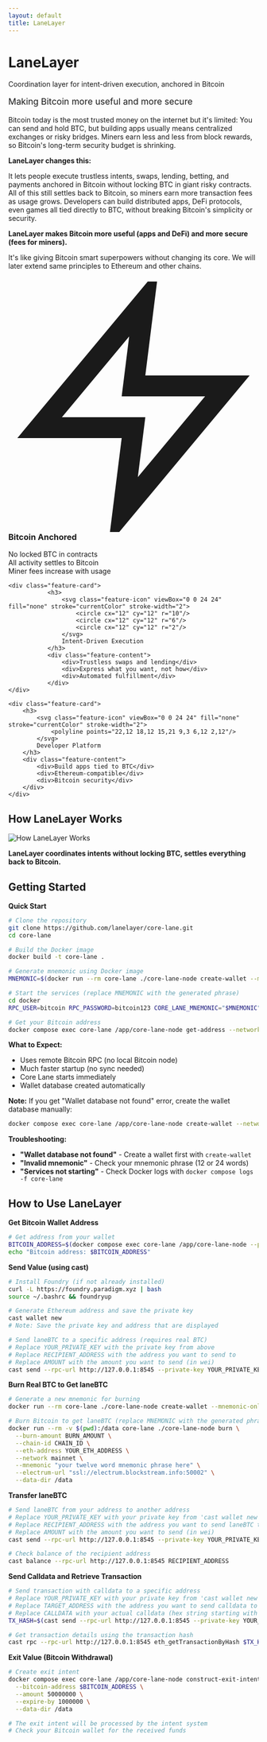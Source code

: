 ```yaml
---
layout: default
title: LaneLayer
---
```


<div class="homepage-hero">
    <h1>LaneLayer</h1>
    <p>Coordination layer for intent-driven execution, anchored in Bitcoin</p>
    <p style="font-size: 1.1rem; color: var(--text-muted); margin-top: 1rem;">Making Bitcoin more useful and more secure</p>
</div>

Bitcoin today is the most trusted money on the internet but it's limited: You can send and hold BTC, but building apps usually means centralized exchanges or risky bridges. Miners earn less and less from block rewards, so Bitcoin's long-term security budget is shrinking.

**LaneLayer changes this:**

It lets people execute trustless intents, swaps, lending, betting, and payments anchored in Bitcoin without locking BTC in giant risky contracts. All of this still settles back to Bitcoin, so miners earn more transaction fees as usage grows. Developers can build distributed apps, DeFi protocols, even games all tied directly to BTC, without breaking Bitcoin's simplicity or security.

**LaneLayer makes Bitcoin more useful (apps and DeFi) and more secure (fees for miners).**

It's like giving Bitcoin smart superpowers without changing its core. We will later extend same principles to Ethereum and other chains.

<div class="feature-grid">
    <div class="feature-card">
        <h3>
            <svg class="feature-icon" viewBox="0 0 24 24" fill="none" stroke="currentColor" stroke-width="2">
                <path d="M13 2L3 14h9l-1 8 10-12h-9l1-8z"/>
            </svg>
            Bitcoin Anchored
        </h3>
        <div class="feature-content">
            <div>No locked BTC in contracts</div>
            <div>All activity settles to Bitcoin</div>
            <div>Miner fees increase with usage</div>
        </div>
    </div>

    <div class="feature-card">
               <h3>
                   <svg class="feature-icon" viewBox="0 0 24 24" fill="none" stroke="currentColor" stroke-width="2">
                       <circle cx="12" cy="12" r="10"/>
                       <circle cx="12" cy="12" r="6"/>
                       <circle cx="12" cy="12" r="2"/>
                   </svg>
                   Intent-Driven Execution
               </h3>
               <div class="feature-content">
                   <div>Trustless swaps and lending</div>
                   <div>Express what you want, not how</div>
                   <div>Automated fulfillment</div>
               </div>
    </div>

    <div class="feature-card">
        <h3>
            <svg class="feature-icon" viewBox="0 0 24 24" fill="none" stroke="currentColor" stroke-width="2">
                <polyline points="22,12 18,12 15,21 9,3 6,12 2,12"/>
            </svg>
            Developer Platform
        </h3>
        <div class="feature-content">
            <div>Build apps tied to BTC</div>
            <div>Ethereum-compatible</div>
            <div>Bitcoin security</div>
        </div>
    </div>

</div>

## How LaneLayer Works

![How LaneLayer Works](assets/images/lanelayer-sequence-diagram.svg)

**LaneLayer coordinates intents without locking BTC, settles everything back to Bitcoin.**

## Getting Started

**Quick Start**

```bash
# Clone the repository
git clone https://github.com/lanelayer/core-lane.git
cd core-lane

# Build the Docker image
docker build -t core-lane .

# Generate mnemonic using Docker image
MNEMONIC=$(docker run --rm core-lane ./core-lane-node create-wallet --mnemonic-only --network mainnet)

# Start the services (replace MNEMONIC with the generated phrase)
cd docker
RPC_USER=bitcoin RPC_PASSWORD=bitcoin123 CORE_LANE_MNEMONIC="$MNEMONIC" docker compose -f docker-compose.yml up --build --wait -d

# Get your Bitcoin address
docker compose exec core-lane /app/core-lane-node get-address --network mainnet --data-dir /data
```

**What to Expect:**

- Uses remote Bitcoin RPC (no local Bitcoin node)
- Much faster startup (no sync needed)
- Core Lane starts immediately
- Wallet database created automatically

**Note:** If you get "Wallet database not found" error, create the wallet database manually:

```bash
docker compose exec core-lane /app/core-lane-node create-wallet --network mainnet --mnemonic "$MNEMONIC" --data-dir /data
```

**Troubleshooting:**

- **"Wallet database not found"** - Create a wallet first with `create-wallet`
- **"Invalid mnemonic"** - Check your mnemonic phrase (12 or 24 words)
- **"Services not starting"** - Check Docker logs with `docker compose logs -f core-lane`

## How to Use LaneLayer

**Get Bitcoin Wallet Address**

```bash
# Get address from your wallet
BITCOIN_ADDRESS=$(docker compose exec core-lane /app/core-lane-node --plain get-address --network mainnet --data-dir /data)
echo "Bitcoin address: $BITCOIN_ADDRESS"
```

**Send Value (using cast)**

```bash
# Install Foundry (if not already installed)
curl -L https://foundry.paradigm.xyz | bash
source ~/.bashrc && foundryup

# Generate Ethereum address and save the private key
cast wallet new
# Note: Save the private key and address that are displayed

# Send laneBTC to a specific address (requires real BTC)
# Replace YOUR_PRIVATE_KEY with the private key from above
# Replace RECIPIENT_ADDRESS with the address you want to send to
# Replace AMOUNT with the amount you want to send (in wei)
cast send --rpc-url http://127.0.0.1:8545 --private-key YOUR_PRIVATE_KEY RECIPIENT_ADDRESS --value AMOUNT --legacy
```

**Burn Real BTC to Get laneBTC**

```bash
# Generate a new mnemonic for burning
docker run --rm core-lane ./core-lane-node create-wallet --mnemonic-only --network mainnet

# Burn Bitcoin to get laneBTC (replace MNEMONIC with the generated phrase)
docker run --rm -v $(pwd):/data core-lane ./core-lane-node burn \
  --burn-amount BURN_AMOUNT \
  --chain-id CHAIN_ID \
  --eth-address YOUR_ETH_ADDRESS \
  --network mainnet \
  --mnemonic "your twelve word mnemonic phrase here" \
  --electrum-url "ssl://electrum.blockstream.info:50002" \
  --data-dir /data
```

**Transfer laneBTC**

```bash
# Send laneBTC from your address to another address
# Replace YOUR_PRIVATE_KEY with your private key from 'cast wallet new'
# Replace RECIPIENT_ADDRESS with the address you want to send laneBTC to
# Replace AMOUNT with the amount you want to send (in wei)
cast send --rpc-url http://127.0.0.1:8545 --private-key YOUR_PRIVATE_KEY RECIPIENT_ADDRESS --value AMOUNT --legacy

# Check balance of the recipient address
cast balance --rpc-url http://127.0.0.1:8545 RECIPIENT_ADDRESS
```

**Send Calldata and Retrieve Transaction**

```bash
# Send transaction with calldata to a specific address
# Replace YOUR_PRIVATE_KEY with your private key from 'cast wallet new'
# Replace TARGET_ADDRESS with the address you want to send calldata to
# Replace CALLDATA with your actual calldata (hex string starting with 0x)
TX_HASH=$(cast send --rpc-url http://127.0.0.1:8545 --private-key YOUR_PRIVATE_KEY TARGET_ADDRESS CALLDATA --legacy)

# Get transaction details using the transaction hash
cast rpc --rpc-url http://127.0.0.1:8545 eth_getTransactionByHash $TX_HASH
```

**Exit Value (Bitcoin Withdrawal)**

```bash
# Create exit intent
docker compose exec core-lane /app/core-lane-node construct-exit-intent \
  --bitcoin-address $BITCOIN_ADDRESS \
  --amount 50000000 \
  --expire-by 1000000 \
  --data-dir /data

# The exit intent will be processed by the intent system
# Check your Bitcoin wallet for the received funds
```

